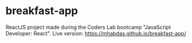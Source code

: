 # breakfast-app
ReactJS project made during the Coders Lab bootcamp "JavaScript Developer: React".
Live version: https://mhabdas.github.io/breakfast-app/

